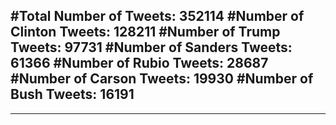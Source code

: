 #Total Number of Tweets: 352114 
#Number of Clinton Tweets: 128211
#Number of Trump Tweets: 97731
#Number of Sanders Tweets: 61366
#Number of Rubio Tweets: 28687
#Number of Carson Tweets: 19930
#Number of Bush Tweets: 16191
---
---
